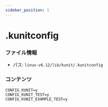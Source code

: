 ```yaml
---
sidebar_position: 1
---
```

# .kunitconfig

### ファイル情報

- パス: `linux-v6.12/lib/kunit/.kunitconfig`

### コンテンツ

```kunitconfig
CONFIG_KUNIT=y
CONFIG_KUNIT_TEST=y
CONFIG_KUNIT_EXAMPLE_TEST=y

```
